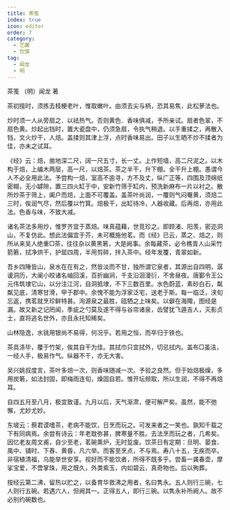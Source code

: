 ```yaml
---
title: 茶笺
index: true
icon: editor
order: 7
category:
  - 艺藏
  - 饮馔
tag:
  - 闻龙
  - 明
---
```


茶笺 （明）闻龙 著  

茶初擅时，须拣去枝梗老叶，惟取嫩叶。由须去尖与柄，恐其易焦，此松萝法也。  

炒时须一人从旁扇之．以祛热气。否则黄色．香味俱减，予所亲试。扇者色翠，不扇色黄。炒起出铛时，置大瓷盘中，仍须急扇，令执气稍退。以手重揉之，再散入铛，文火炒干，人焙。盖揉则其津上浮，点时香味易出。田子以生晒不炒不揉者为佳，亦未之试耳。  

《经》云：焙，凿地深二尺，阔一尺五寸，长一丈。上作短墙，高二尺泥之。以木构于焙，上编木两层，高一尺，以焙茶。茶之半干，升下棚。全干升上棚。愚谓今人不必全用此法。予尝构一焙，室高不逾寻，方不及丈，纵广正等，四围及顶绵纸密糊，无小罅隙，置三四火缸于中，安新竹筛于缸内，预洗新麻布一片以衬之。散所炒茶于筛上，阖户而焙，上面不可覆盖。盖茶叶尚润，一覆则气闷罨黄，须焙二三时，俟润气尽，然后覆以竹箕。焙极干，出缸待冷，人器收藏。后再焙，亦用此法。色香与味，不致大减。  

诸名茶法多用炒，惟罗齐宜于蒸焙。味真蕴藉，世竞珍之。即顾渚、阳羡，密迩洞山，不复仿此。想此法偏宜于芥，未可概施他茗。而《经》已云，蒸之、焙之，则所从来吴人绝重□茶，往往杂以黄黑箬，大是阙事。余每藏茶，必令樵青人山采竹箭箬，拭净烘干，护罂四周，半用剪碎，拌入茶中。经年发覆，青翠如新。  

吾乡四陲皆山，泉水在在有之，然皆淡而不甘，独所谓它泉者，其源出自四明，潺谖洞历，大阑小皎诸名岫回溪，百折幽涧，千支沿洄漫衍，不舍昼夜。唐鄞令王公元伟筑埭它山，以分注江河，自洞抵埭，不下三数百里。水色蔚蓝，素砂白石，粼粼见底，清寒甘滑，甲于郡中。余愧不能为浮家泛宅，送老于斯。每一临泛，浃旬忘返，携茗就烹珍鲜特甚。洵源泉之最胜，瓯牺之上味矣。以僻在海陬，图经是漏。故又新之记罔闻，季疵之勺莫及遂不得与谷帘诸泉，齿譬犹飞遁吉人，灭影贞士，直将逃名世外，亦且永托知稀矣。  

山林隐逸，水铫用银尚不易得，何况乎。若用之恒，而卒归于铁也。  

茶具涤毕，覆于竹架，俟其自干为佳。其拭巾只宜拭外，切忌拭内。盖布□虽洁，一经人手，极易作气。纵器不干，亦无大害。  

吴兴姚叔度言，茶叶多焙一次，则香味随减一次。予验之良然。但于始焙极燥，多用炭箬，如法封固，即梅雨连旬，燥固自若。惟开坛频取，所以生润，不得不再焙耳。  

自四五月至八月，极宜致谨。九月以后，天气渐肃，便可解严矣。虽然，能不弛懈，尤妙尤妙。  

东坡云：蔡君谟嗜茶，老病不能饮，日烹而玩之。可发来者之一笑也。孰知千载之下有同病焉。余尝有诗云：年老耽弥甚，脾寒量不胜。去法烹而玩之者，几希矣。因忆老友周文甫，自少至老，茗碗熏炉，无时踅废。饮茶日有定期：旦明、晏食、禺中、铺时、下舂、黄昏，凡六举。而客至烹点，不与焉。寿八十五，无疾而卒。非宿植清福，乌能举世安享。视好而不能饮者，所得不既多乎。尝畜一龚春壶，摩挲宝爱，不啻掌珠，用之既久，外类紫玉，内如碧云，真奇物也。后以殉葬。  

按经云第二沸，留热以贮之，以备育华救沸之用者，名曰隽永。五人则行三碗，七人则行五碗。若遇六人，但阙其一。正得五人，即行三碗。以隽永补所阙人。故不必别约碗数也。  
